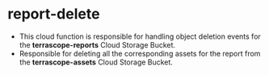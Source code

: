 # report-delete
- This cloud function is responsible for handling object deletion events for the **terrascope-reports** Cloud Storage Bucket.
- Responsible for deleting all the corresponding assets for the report from the **terrascope-assets** Cloud Storage Bucket.